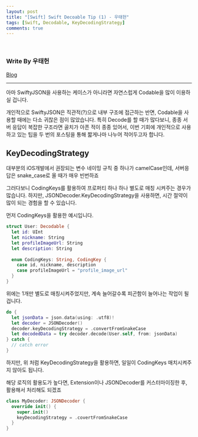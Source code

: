 ```yaml
---
layout: post
title: "[Swift] Swift Decoable Tip (1) - 우태헌"
tags: [Swift, Decodable, KeyDecodingStrategy]
comments: true
---
```


<br/>

### Write By 우태헌
[Blog](https://oen0609.tistory.com/67)

***

아마 SwiftyJSON을 사용하는 케이스가 아니라면 자연스럽게 Codable을 많이 이용하실 겁니다.

 

개인적으로 SwiftyJSON은 직관적(?)으로 내부 구조에 접근하는 반면, Codable을 사용할 때에는 다소 귀찮은 점이 많았습니다. 특히 Decode를 할 때가 많다보니, 종종 서버 응답이 복잡한 구조라면 골치가 아픈 적이 종종 있어서, 이번 기회에 개인적으로 사용하고 있는 팁을 두 번의 포스팅을 통해 짧게나마 나누어 적어두고자 합니다.


## KeyDecodingStrategy
대부분의 iOS개발에서 권장되는 변수 네이밍 규칙 중 하나가 camelCase인데, 서버응답은 snake_case로 올 때가 매우 빈번하죠

그러다보니 CodingKeys를 활용하여 프로퍼티 하나 하나 별도로 매칭 시켜주는 경우가 많습니다. 하지만, JSONDecoder.KeyDecodingStrategy을 사용하면, 시간 절약이 많이 되는 경험을 할 수 있습니다.

 

먼저 CodingKeys을 활용한 예시입니다.


```swift
struct User: Decodable {
  let id: UInt
  let nickname: String
  let profileImageUrl: String
  let description: String
  
  enum CodingKeys: String, CodingKey {
    case id, nickname, description
    case profileImageUrl = "profile_image_url"
  }
}
```

위에는 1개만 별도로 매칭시켜주었지만, 계속 늘어갈수록 피곤함이 늘어나는 작업이 될 겁니다.

```swift
do {
  let jsonData = json.data(using: .utf8)!
  let decoder = JSONDecoder()
  decoder.keyDecodingStrategy = .convertFromSnakeCase
  let decodedData = try decoder.decode(User.self, from: jsonData)
} catch {
  // catch error
}
```

하지만, 위 처럼 KeyDecodingStrategy을 활용하면, 일일이 CodingKeys 매치시켜주지 않아도 됩니다.

해당 로직의 활용도가 높다면, Extension이나 JSONDecoder를 커스터마이징한 후, 활용해서 처리해도 되겠죠

```swift
class MyDecoder: JSONDecoder {
  override init() {
    super.init()
    keyDecodingStrategy = .covertFromSnakeCase
  }
}
```
